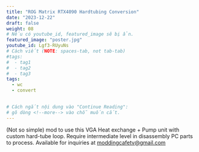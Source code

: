 ```yaml
---
title: "ROG Matrix RTX4090 Hardtubing Conversion"
date: "2023-12-22"
draft: false
weight: 08
# Nếu có youtube_id, featured_image sẽ bị ẩn.
featured_image: "poster.jpg"
youtube_id: Lgf3-RUyuNs
# Cách viết (NOTE: spaces-tab, not tab-tab)
#tags:
#  - tag1
#  - tag2
#  - tag3
tags:
  - wc
  - convert
 

# Cách ngắt nội dung vào "Continue Reading":
# gõ dòng <!--more--> vào chỗ muốn cắt.
---
```

(Not so simple) mod to use this VGA Heat exchange + Pump unit with custom hard-tube loop. Require intermediate level in disassembly PC parts to process. Available for inquiries at moddingcafetv@gmail.com